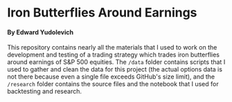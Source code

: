 # Iron Butterflies Around Earnings
#### By Edward Yudolevich
This repository contains nearly all the materials that I used to work on the development and testing of a trading strategy which trades iron butterflies around earnings of S&P 500 equities. The ```/data``` folder contains scripts that I used to gather and clean the data for this project (the actual options data is not there because even a single file exceeds GitHub's size limit), and the ```/research``` folder contains the source files and the notebook that I used for backtesting and research. 
